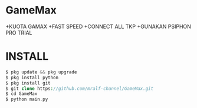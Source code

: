 # GameMax
+KUOTA GAMAX
+FAST SPEED
+CONNECT ALL TKP
+GUNAKAN PSIPHON PRO TRIAL

# INSTALL
```php
$ pkg update && pkg upgrade
$ pkg install python
$ pkg install git
$ git clone https://github.com/mralf-channel/GameMax.git
$ cd GameMax
$ python main.py

